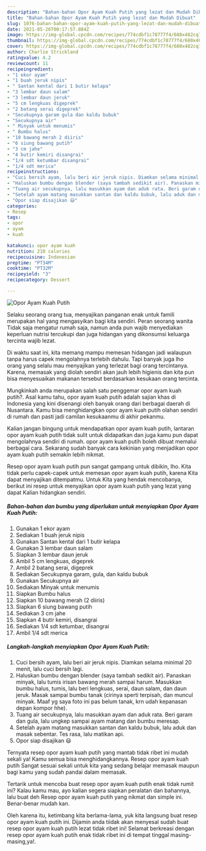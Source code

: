 ```yaml
---
description: "Bahan-bahan Opor Ayam Kuah Putih yang lezat dan Mudah Dibuat"
title: "Bahan-bahan Opor Ayam Kuah Putih yang lezat dan Mudah Dibuat"
slug: 1076-bahan-bahan-opor-ayam-kuah-putih-yang-lezat-dan-mudah-dibuat
date: 2021-05-26T00:17:57.884Z
image: https://img-global.cpcdn.com/recipes/774cdbf1c78777f4/680x482cq70/opor-ayam-kuah-putih-foto-resep-utama.jpg
thumbnail: https://img-global.cpcdn.com/recipes/774cdbf1c78777f4/680x482cq70/opor-ayam-kuah-putih-foto-resep-utama.jpg
cover: https://img-global.cpcdn.com/recipes/774cdbf1c78777f4/680x482cq70/opor-ayam-kuah-putih-foto-resep-utama.jpg
author: Charlie Strickland
ratingvalue: 4.2
reviewcount: 11
recipeingredient:
- "1 ekor ayam"
- "1 buah jeruk nipis"
- " Santan kental dari 1 butir kelapa"
- "3 lembar daun salam"
- "3 lembar daun jeruk"
- "5 cm lengkuas digeprek"
- "2 batang serai digeprek"
- "Secukupnya garam gula dan kaldu bubuk"
- "Secukupnya air"
- " Minyak untuk menumis"
- " Bumbu halus"
- "10 bawang merah 2 diiris"
- "6 siung bawang putih"
- "3 cm jahe"
- "4 butir kemiri disangrai"
- "1/4 sdt ketumbar disangrai"
- "1/4 sdt merica"
recipeinstructions:
- "Cuci bersih ayam, lalu beri air jeruk nipis. Diamkan selama minimal 20 menit, lalu cuci bersih lagi."
- "Haluskan bumbu dengan blender (saya tambah sedikit air). Panaskan minyak, lalu tumis irisan bawang merah sampai harum. Masukkan bumbu halus, tumis, lalu beri lengkuas, serai, daun salam, dan daun jeruk. Masak sampai bumbu tanak (cirinya sperti terpisah, dan muncul minyak. Maaf yg saya foto ini pas belum tanak, krn udah kepanasan depan kompor hhe)."
- "Tuang air secukupnya, lalu masukkan ayam dan aduk rata. Beri garam dan gula, lalu ungkep sampai ayam matang dan bumbu meresap."
- "Setelah ayam matang masukkan santan dan kaldu bubuk, lalu aduk dan masak sebentar. Tes rasa, lalu matikan api."
- "Opor siap disajikan 😃"
categories:
- Resep
tags:
- opor
- ayam
- kuah

katakunci: opor ayam kuah 
nutrition: 210 calories
recipecuisine: Indonesian
preptime: "PT34M"
cooktime: "PT32M"
recipeyield: "3"
recipecategory: Dessert

---
```



![Opor Ayam Kuah Putih](https://img-global.cpcdn.com/recipes/774cdbf1c78777f4/680x482cq70/opor-ayam-kuah-putih-foto-resep-utama.jpg)

Selaku seorang orang tua, menyajikan panganan enak untuk famili merupakan hal yang mengasyikan bagi kita sendiri. Peran seorang  wanita Tidak saja mengatur rumah saja, namun anda pun wajib menyediakan keperluan nutrisi tercukupi dan juga hidangan yang dikonsumsi keluarga tercinta wajib lezat.

Di waktu  saat ini, kita memang mampu memesan hidangan jadi walaupun tanpa harus capek mengolahnya terlebih dahulu. Tapi banyak juga lho orang yang selalu mau menyajikan yang terlezat bagi orang tercintanya. Karena, memasak yang diolah sendiri akan jauh lebih higienis dan kita pun bisa menyesuaikan makanan tersebut berdasarkan kesukaan orang tercinta. 



Mungkinkah anda merupakan salah satu penggemar opor ayam kuah putih?. Asal kamu tahu, opor ayam kuah putih adalah sajian khas di Indonesia yang kini disenangi oleh banyak orang dari berbagai daerah di Nusantara. Kamu bisa menghidangkan opor ayam kuah putih olahan sendiri di rumah dan pasti jadi camilan kesukaanmu di akhir pekanmu.

Kalian jangan bingung untuk mendapatkan opor ayam kuah putih, lantaran opor ayam kuah putih tidak sulit untuk didapatkan dan juga kamu pun dapat mengolahnya sendiri di rumah. opor ayam kuah putih boleh dibuat memalui berbagai cara. Sekarang sudah banyak cara kekinian yang menjadikan opor ayam kuah putih semakin lebih nikmat.

Resep opor ayam kuah putih pun sangat gampang untuk dibikin, lho. Kita tidak perlu capek-capek untuk memesan opor ayam kuah putih, karena Kita dapat menyajikan ditempatmu. Untuk Kita yang hendak mencobanya, berikut ini resep untuk menyajikan opor ayam kuah putih yang lezat yang dapat Kalian hidangkan sendiri.

<!--inarticleads1-->

##### Bahan-bahan dan bumbu yang diperlukan untuk menyiapkan Opor Ayam Kuah Putih:

1. Gunakan 1 ekor ayam
1. Sediakan 1 buah jeruk nipis
1. Gunakan  Santan kental dari 1 butir kelapa
1. Gunakan 3 lembar daun salam
1. Siapkan 3 lembar daun jeruk
1. Ambil 5 cm lengkuas, digeprek
1. Ambil 2 batang serai, digeprek
1. Sediakan Secukupnya garam, gula, dan kaldu bubuk
1. Gunakan Secukupnya air
1. Sediakan  Minyak untuk menumis
1. Siapkan  Bumbu halus
1. Siapkan 10 bawang merah (2 diiris)
1. Siapkan 6 siung bawang putih
1. Sediakan 3 cm jahe
1. Siapkan 4 butir kemiri, disangrai
1. Sediakan 1/4 sdt ketumbar, disangrai
1. Ambil 1/4 sdt merica




<!--inarticleads2-->

##### Langkah-langkah menyiapkan Opor Ayam Kuah Putih:

1. Cuci bersih ayam, lalu beri air jeruk nipis. Diamkan selama minimal 20 menit, lalu cuci bersih lagi.
1. Haluskan bumbu dengan blender (saya tambah sedikit air). Panaskan minyak, lalu tumis irisan bawang merah sampai harum. Masukkan bumbu halus, tumis, lalu beri lengkuas, serai, daun salam, dan daun jeruk. Masak sampai bumbu tanak (cirinya sperti terpisah, dan muncul minyak. Maaf yg saya foto ini pas belum tanak, krn udah kepanasan depan kompor hhe).
1. Tuang air secukupnya, lalu masukkan ayam dan aduk rata. Beri garam dan gula, lalu ungkep sampai ayam matang dan bumbu meresap.
1. Setelah ayam matang masukkan santan dan kaldu bubuk, lalu aduk dan masak sebentar. Tes rasa, lalu matikan api.
1. Opor siap disajikan 😃




Ternyata resep opor ayam kuah putih yang mantab tidak ribet ini mudah sekali ya! Kamu semua bisa menghidangkannya. Resep opor ayam kuah putih Sangat sesuai sekali untuk kita yang sedang belajar memasak maupun bagi kamu yang sudah pandai dalam memasak.

Tertarik untuk mencoba buat resep opor ayam kuah putih enak tidak rumit ini? Kalau kamu mau, ayo kalian segera siapkan peralatan dan bahannya, lalu buat deh Resep opor ayam kuah putih yang nikmat dan simple ini. Benar-benar mudah kan. 

Oleh karena itu, ketimbang kita berlama-lama, yuk kita langsung buat resep opor ayam kuah putih ini. Dijamin anda tiidak akan menyesal sudah buat resep opor ayam kuah putih lezat tidak ribet ini! Selamat berkreasi dengan resep opor ayam kuah putih enak tidak ribet ini di tempat tinggal masing-masing,ya!.

